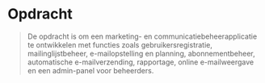 # Opdracht

> De opdracht is om een marketing- en communicatiebeheerapplicatie te ontwikkelen met functies zoals gebruikersregistratie, mailinglijstbeheer, e-mailopstelling en planning, abonnementbeheer, automatische e-mailverzending, rapportage, online e-mailweergave en een admin-panel voor beheerders.
